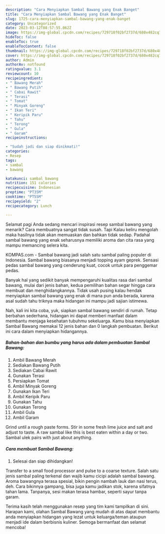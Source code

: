 ```yaml
---
description: "Cara Menyiapkan Sambal Bawang yang Enak Banget"
title: "Cara Menyiapkan Sambal Bawang yang Enak Banget"
slug: 1725-cara-menyiapkan-sambal-bawang-yang-enak-banget
category: Uncategorized
date: 2023-03-12T08:57:55.062Z
image: https://img-global.cpcdn.com/recipes/729718f02bf2737d/680x482cq70/sambal-bawang-foto-resep-utama.jpg
hideToc: false
enableToc: true
enableTocContent: false
thumbnail: https://img-global.cpcdn.com/recipes/729718f02bf2737d/680x482cq70/sambal-bawang-foto-resep-utama.jpg
cover: https://img-global.cpcdn.com/recipes/729718f02bf2737d/680x482cq70/sambal-bawang-foto-resep-utama.jpg
author: Admin
authorAv: notfound
ratingvalue: 3.1
reviewcount: 10
recipeingredient:
- " Bawang Merah"
- " Bawang Putih"
- " Cabai Rawit"
- " Terasi"
- " Tomat"
- " Minyak Goreng"
- " Ikan Teri"
- " Keripik Paru"
- " Tahu"
- " Terong"
- " Gula"
- " Garam"
recipeinstructions:

- "Sudah jadi dan siap dinikmati!"
categories:
- Resep
tags:
- sambal
- bawang

katakunci: sambal bawang 
nutrition: 151 calories
recipecuisine: Indonesian
preptime: "PT35M"
cooktime: "PT55M"
recipeyield: "2"
recipecategory: Lunch

---
```



Selamat pagi Anda sedang mencari inspirasi resep sambal bawang yang menarik? Cara membuatnya sangat tidak susah. Tapi Kalau keliru mengolah maka hasilnya tidak akan memuaskan dan bahkan tidak sedap. Padahal sambal bawang yang enak seharusnya memiliki aroma dan cita rasa yang mampu memancing selera kita.


KOMPAS.com - Sambal bawang jadi salah satu sambal paling populer di Indonesia. Sambal bawang biasanya menjadi topping ayam geprek. Sensasi pedas sambal bawang yang cenderung kuat, cocok untuk para penggemar pedas.

Banyak hal yang sedikit banyak mempengaruhi kualitas rasa dari sambal bawang, mulai dari jenis bahan, kedua pemilihan bahan segar hingga cara membuat dan menghidangkannya. Tidak usah pusing kalau hendak menyiapkan sambal bawang yang enak di mana pun anda berada, karena asal sudah tahu triknya maka hidangan ini mampu jadi sajian istimewa.


Nah, kali ini kita coba, yuk, siapkan sambal bawang sendiri di rumah. Tetap berbahan sederhana, hidangan ini dapat memberi manfaat dalam membantu menjaga kesehatan tubuhmu sekeluarga. Kamu bisa menyiapkan Sambal Bawang memakai 12 jenis bahan dan 0 langkah pembuatan. Berikut ini cara dalam menyiapkan hidangannya.

<!--inarticleads1-->

##### Bahan-bahan dan bumbu yang harus ada dalam pembuatan Sambal Bawang:

1. Ambil  Bawang Merah
1. Sediakan  Bawang Putih
1. Sediakan  Cabai Rawit
1. Gunakan  Terasi
1. Persiapkan  Tomat
1. Ambil  Minyak Goreng
1. Gunakan  Ikan Teri
1. Ambil  Keripik Paru
1. Gunakan  Tahu
1. Gunakan  Terong
1. Ambil  Gula
1. Ambil  Garam


Grind until a rough paste forms. Stir in some fresh lime juice and salt and adjust to taste. A raw sambal like this is best eaten within a day or two. Sambal ulek pairs with just about anything. 

<!--inarticleads2-->

##### Cara membuat Sambal Bawang:


1. Selesai dan siap dihidangkan!

Transfer to a small food processor and pulse to a coarse texture. Salah satu jenis sambal paling terkenal dan wajib kamu cicipi adalah sambal bawang. Aroma bawangnya terasa spesial, bikin pengin nambah lauk dan nasi terus, deh. Cara bikinnya gampang, bisa juga kamu jadikan stok, karena sifatnya tahan lama. Tanpanya, sesi makan terasa hambar, seperti sayur tanpa garam. 

Terima kasih telah menggunakan resep yang tim kami tampilkan di sini. Harapan kami, olahan Sambal Bawang yang mudah di atas dapat membantu anda menyiapkan hidangan yang lezat untuk keluarga/teman ataupun menjadi ide dalam berbisnis kuliner. Semoga bermanfaat dan selamat mencoba!
